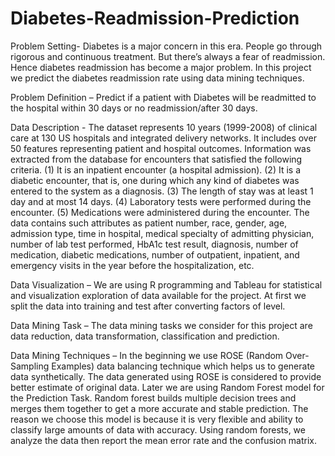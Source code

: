 # Diabetes-Readmission-Prediction

Problem Setting- Diabetes is a major concern in this era. People go through rigorous and continuous treatment. But there’s always a fear of readmission. Hence diabetes readmission has become a major problem. In this project we predict the diabetes readmission rate using data mining techniques.

Problem Definition – Predict if a patient with Diabetes will be readmitted to the hospital within 30 days or no readmission/after 30 days.

Data Description - The dataset represents 10 years (1999-2008) of clinical care at 130 US hospitals and integrated delivery networks. It includes over 50 features representing patient and hospital outcomes. Information was extracted from the database for encounters that satisfied the following criteria.
(1) It is an inpatient encounter (a hospital admission).
(2) It is a diabetic encounter, that is, one during which any kind of diabetes was entered to the system as a diagnosis.
(3) The length of stay was at least 1 day and at most 14 days.
(4) Laboratory tests were performed during the encounter.
(5) Medications were administered during the encounter.
The data contains such attributes as patient number, race, gender, age, admission type, time in hospital, medical specialty of admitting physician, number of lab test performed, HbA1c test result, diagnosis, number of medication, diabetic medications, number of outpatient, inpatient, and emergency visits in the year before the hospitalization, etc.

Data Visualization – We are using R programming and Tableau for statistical and visualization exploration of data available for the project. At first we split the data into training and test after converting factors of level.

Data Mining Task – The data mining tasks we consider for this project are data reduction, data transformation, classification and prediction.

Data Mining Techniques – In the beginning we use ROSE (Random Over-Sampling Examples) data balancing technique which helps us to generate data synthetically. The data generated using ROSE is considered to provide better estimate of original data.
Later we are using Random Forest model for the Prediction Task. Random forest builds multiple decision trees and merges them together to get a more accurate and stable prediction. The reason we choose this model is because it is very flexible and ability to classify large amounts of data with accuracy. Using random forests, we analyze the data then report the mean error rate and the confusion matrix.
